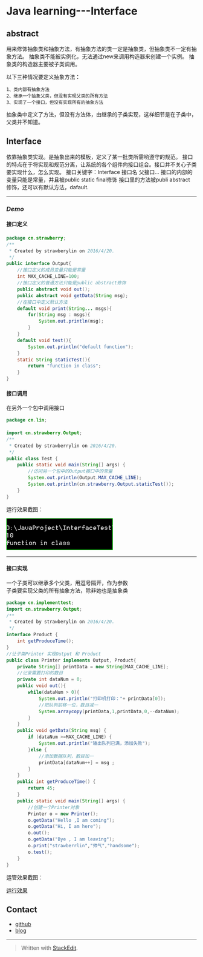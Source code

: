 # **Java learning---Interface**


## abstract

用来修饰抽象类和抽象方法，有抽象方法的类一定是抽象类，但抽象类不一定有抽象方法。
抽象类不能被实例化，无法通过new来调用构造器来创建一个实例。
抽象类的构造器主要被子类调用。

以下三种情况要定义抽象方法：

	1、类内部有抽象方法
	2、继承一个抽象父类，但没有实现父类的所有方法
	3、实现了一个接口，但没有实现所有的抽象方法
	
抽象类中定义了方法，但没有方法体，由继承的子类实现，这样细节是在子类中，父类并不知道。

## Interface
依靠抽象类实现。是抽象出来的模板，定义了某一批类所需哟遵守的规范。
接口的特点在于将实现和规范分离，让系统的各个组件向接口组合。接口并不关心子类要实现什么，怎么实现。
接口关键字：Interface 接口名 父接口...
接口的内部的变量只能是常量，并且被public static final修饰
接口里的方法被publi abstract 修饰，还可以有默认方法，dafault.

------------------------------------------------------------------------------------------------------

### *Demo*

#### 接口定义

```java 
package cn.strawberry;
/**
 * Created by strawberylin on 2016/4/20.
 */
public interface Output{
    //接口定义的成员变量只能是常量
    int MAX_CACHE_LINE=100;
    //接口定义的普通方法只能是public abstract修饰
    public abstract void out();
    public abstract void getData(String msg);
    //在接口中定义默认方法
    default void print(String... msgs){
        for(String msg : msgs){
            System.out.println(msg);
        }
    }
    default void test(){
        System.out.println("default function");
    }
    static String staticTest(){
        return "function in class";
    }
}
```

#### 接口调用

在另外一个包中调用接口

```java
package cn.lin;

import cn.strawberry.Output;
/**
 * Created by strawberrylin on 2016/4/20.
 */
public class Test {
    public static void main(String[] args) {
        //访问另一个包中的Output接口中的常量
        System.out.println(Output.MAX_CACHE_LINE);
        System.out.println(cn.strawberry.Output.staticTest());
    }
}
```

运行效果截图：

![运行效果](https://raw.githubusercontent.com/strawberrylin/Learningrecord/master/Javalearning/images/interfacetest1.PNG)

---------------------------------------------------------------------------------------------------

#### 接口实现

一个子类可以继承多个父类，用逗号隔开，作为参数  
子类要实现父类的所有抽象方法，除非她也是抽象类

```java
package cn.implementtest;
import cn.strawberry.Output;
/**
 * Created by strawberylin on 2016/4/20.
 */
interface Product {
    int getProduceTime();
}
//让子类Printer 实现Output 和 Product
public class Printer implements Output, Product{
    private String[] printData = new String[MAX_CACHE_LINE];
    //记录需要打印的数目
    private int dataNum = 0;
    public void out(){
        while(dataNum > 0){
            System.out.println("打印机打印："+ printData[0]);
            //把队列前移一位，数目减一
            System.arraycopy(printData,1,printData,0,--dataNum);
        }
    }
    public void getData(String msg) {
        if (dataNum >=MAX_CACHE_LINE) {
            System.out.println("输出队列已满，添加失败");
        }else {
            //添加数据队列，数目加一
            printData[dataNum++] = msg ;
        }
    }
    public int getProduceTime() {
        return 45;
    }
    public static void main(String[] args) {
        //创建一个Printer对象
        Printer o = new Printer();
        o.getData("Hello ,I am coming");
        o.getData("Hi, I am here");
        o.out();
        o.getData("Bye , I am leaving");
        o.print("strawberrlin","帅气","handsome");
        o.test();
    }
}
```

运管效果截图：

[运行效果](https://raw.githubusercontent.com/strawberrylin/Learningrecord/master/Javalearning/images/interfacetest2.PNG)

## Contact

-   [github](https://github.com/strawberrylin)
-   [blog](http://hustwind.cn)

--------------------------------------------------------------------------------------------------

> Written with [StackEdit](https://stackedit.io/).
